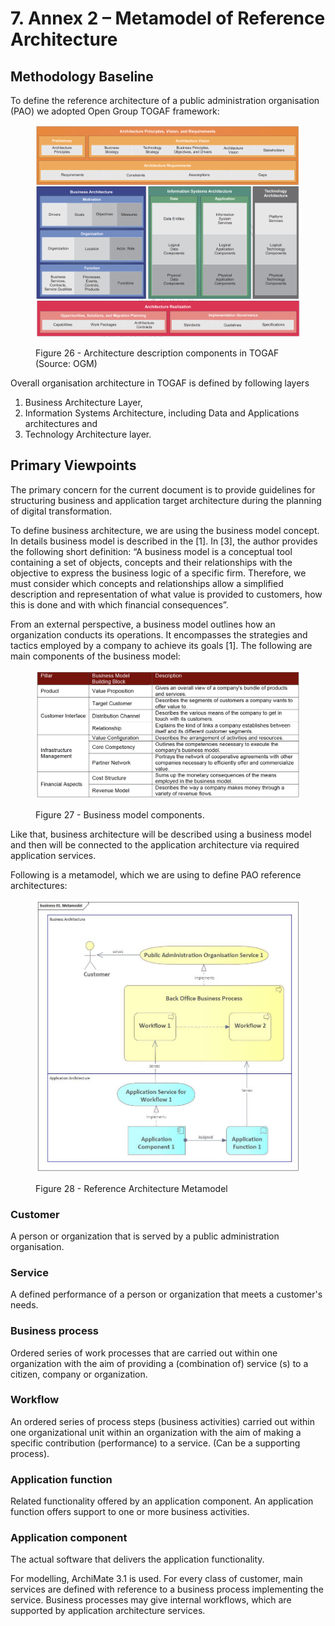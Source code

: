 # 7. Annex 2 – Metamodel of Reference Architecture

## Methodology Baseline

To define the reference architecture of a public administration organisation (PAO) we adopted Open Group TOGAF framework:

<figure><img src=".gitbook/assets/image7.png" alt=""><figcaption><p>Figure 26 - Architecture description components in TOGAF (Source: OGM)</p></figcaption></figure>

Overall organisation architecture in TOGAF is defined by following layers

1. Business Architecture Layer,
2. Information Systems Architecture, including Data and Applications architectures and
3. Technology Architecture layer.

## Primary Viewpoints

The primary concern for the current document is to provide guidelines for structuring business and application target architecture during the planning of digital transformation.

To define business architecture, we are using the business model concept. In details business model is described in the \[1]. In \[3], the author provides the following short definition: “A business model is a conceptual tool containing a set of objects, concepts and their relationships with the objective to express the business logic of a specific firm. Therefore, we must consider which concepts and relationships allow a simplified description and representation of what value is provided to customers, how this is done and with which financial consequences”.

From an external perspective, a business model outlines how an organization conducts its operations. It encompasses the strategies and tactics employed by a company to achieve its goals \[1]. The following are main components of the business model:

<figure><img src=".gitbook/assets/image8.png" alt=""><figcaption><p>Figure 27 - Business model components. </p></figcaption></figure>

Like that, business architecture will be described using a business model and then will be connected to the application architecture via required application services.&#x20;

Following is a metamodel, which we are using to define PAO reference architectures:

<figure><img src=".gitbook/assets/image9.jpg" alt=""><figcaption><p>Figure 28 - Reference Architecture Metamodel</p></figcaption></figure>

### Customer

A person or organization that is served by a public administration organisation.

### Service

A defined performance of a person or organization that meets a customer's needs.

### Business process

Ordered series of work processes that are carried out within one organization with the aim of providing a (combination of) service (s) to a citizen, company or organization.

### Workflow

An ordered series of process steps (business activities) carried out within one organizational unit within an organization with the aim of making a specific contribution (performance) to a service. (Can be a supporting process).

### Application function

Related functionality offered by an application component. An application function offers support to one or more business activities.

### Application component

The actual software that delivers the application functionality.

For modelling, ArchiMate 3.1 is used. For every class of customer, main services are defined with reference to a business process implementing the service. Business processes may give internal workflows, which are supported by application architecture services.
